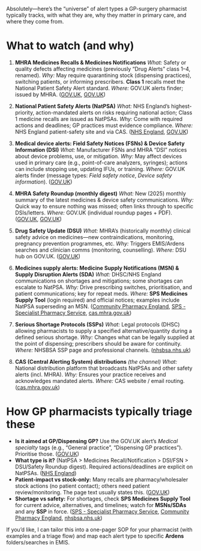 Absolutely—here’s the “universe” of alert types a GP-surgery pharmacist typically tracks, with what they are, why they matter in primary care, and where they come from.

# What to watch (and why)

1. **MHRA Medicines Recalls & Medicines Notifications**
   *What:* Safety or quality defects affecting medicines (previously “Drug Alerts” class 1–4, renamed).
   *Why:* May require quarantining stock (dispensing practices), switching patients, or informing prescribers. **Class 1** recalls meet the National Patient Safety Alert standard.
   *Where:* GOV.UK alerts finder; issued by MHRA. ([GOV.UK][1], [GOV.UK][2])

2. **National Patient Safety Alerts (NatPSA)**
   *What:* NHS England’s highest-priority, action-mandated alerts on risks requiring national action; Class 1 medicine recalls are issued as NatPSAs.
   *Why:* Come with required actions and deadlines; GP practices must evidence compliance.
   *Where:* NHS England patient-safety site and via CAS. ([NHS England][3], [GOV.UK][1])

3. **Medical device alerts: Field Safety Notices (FSNs) & Device Safety Information (DSI)**
   *What:* Manufacturer FSNs and MHRA “DSI” notices about device problems, use, or mitigation.
   *Why:* May affect devices used in primary care (e.g., point-of-care analyzers, syringes); actions can include stopping use, updating IFUs, or training.
   *Where:* GOV.UK alerts finder (message types: *Field safety notice*, *Device safety information*). ([GOV.UK][4])

4. **MHRA Safety Roundup (monthly digest)**
   *What:* New (2025) monthly summary of the latest medicines & device safety communications.
   *Why:* Quick way to ensure nothing was missed; often links through to specific DSIs/letters.
   *Where:* GOV.UK (individual roundup pages + PDF). ([GOV.UK][5], [GOV.UK][6])

5. **Drug Safety Update (DSU)**
   *What:* MHRA’s (historically monthly) clinical safety advice on medicines—new contraindications, monitoring, pregnancy prevention programmes, etc.
   *Why:* Triggers EMIS/Ardens searches and clinician comms (monitoring, counselling).
   *Where:* DSU hub on GOV.UK. ([GOV.UK][7])

6. **Medicines supply alerts: Medicine Supply Notifications (MSN) & Supply Disruption Alerts (SDA)**
   *What:* DHSC/NHS England communications on shortages and mitigations; some shortages can escalate to NatPSA.
   *Why:* Drive prescribing switches, prioritisation, and patient communications; key for repeat meds.
   *Where:* **SPS Medicines Supply Tool** (login required) and official notices; examples include NatPSA superseding an MSN. ([Community Pharmacy England][8], [SPS - Specialist Pharmacy Service][9], [cas.mhra.gov.uk][10])

7. **Serious Shortage Protocols (SSPs)**
   *What:* Legal protocols (DHSC) allowing pharmacists to supply a specified alternative/quantity during a defined serious shortage.
   *Why:* Changes what can be legally supplied at the point of dispensing; prescribers should be aware for continuity.
   *Where:* NHSBSA SSP page and professional channels. ([nhsbsa.nhs.uk][11])

8. **CAS (Central Alerting System) distributions** *(the channel)*
   *What:* National distribution platform that broadcasts NatPSAs and other safety alerts (incl. MHRA).
   *Why:* Ensures your practice receives and acknowledges mandated alerts.
   *Where:* CAS website / email routing. ([cas.mhra.gov.uk][12])

# How GP pharmacists typically triage these

* **Is it aimed at GP/Dispensing GP?** Use the GOV.UK alert’s *Medical specialty* tags (e.g., “General practice”, “Dispensing GP practices”). Prioritise those. ([GOV.UK][13])
* **What type is it?** (NatPSA > Medicines Recall/Notification > DSI/FSN > DSU/Safety Roundup digest). Required actions/deadlines are explicit on NatPSAs. ([NHS England][3])
* **Patient-impact vs stock-only:** Many recalls are pharmacy/wholesaler stock actions (no patient contact); others need patient review/monitoring. The page text usually states this. ([GOV.UK][13])
* **Shortage vs safety:** For shortages, check **SPS Medicines Supply Tool** for current advice, alternatives, and timelines; watch for **MSNs/SDAs** and any **SSP** in force. ([SPS - Specialist Pharmacy Service][9], [Community Pharmacy England][8], [nhsbsa.nhs.uk][11])

If you’d like, I can tailor this into a one-pager SOP for your pharmacist (with examples and a triage flow) and map each alert type to specific **Ardens** folders/searches in EMIS.

[1]: https://www.gov.uk/drug-device-alerts/changes-to-mhra-drug-alert-titles-and-categories?utm_source=chatgpt.com "Changes to MHRA Drug alert titles and classification - GOV.UK"
[2]: https://assets.publishing.service.gov.uk/media/603e5217e90e077dce4d386f/Logo_.pdf?utm_source=chatgpt.com "letter - GOV.UK"
[3]: https://www.england.nhs.uk/patient-safety/patient-safety-insight/patient-safety-alerts/?utm_source=chatgpt.com "Our National Patient Safety Alerts - NHS England"
[4]: https://www.gov.uk/drug-device-alerts/email-signup?utm_source=chatgpt.com "Alerts, recalls and safety information: medicines and medical devices"
[5]: https://www.gov.uk/government/news/mhra-launches-new-monthly-safety-bulletin-and-redesigned-safety-alerts?utm_source=chatgpt.com "MHRA launches new monthly safety bulletin and redesigned safety alerts"
[6]: https://assets.publishing.service.gov.uk/media/685ab4e6e9509f1a908eb13b/June_Safety_Roundup.pdf?utm_source=chatgpt.com "MHRA SAFETY ROUNDUP - GOV.UK"
[7]: https://www.gov.uk/drug-safety-update?utm_source=chatgpt.com "Drug Safety Update - GOV.UK"
[8]: https://cpe.org.uk/dispensing-and-supply/supply-chain/medicine-shortages/?utm_source=chatgpt.com "Medicine Shortages - Community Pharmacy England"
[9]: https://www.sps.nhs.uk/category/medicines-tools/medicines-supply/?utm_source=chatgpt.com "Medicines supply – SPS - Specialist Pharmacy Service – The first stop ..."
[10]: https://www.cas.mhra.gov.uk/ViewandAcknowledgment/ViewAlert.aspx?AlertID=103253&utm_source=chatgpt.com "CAS-ViewAlert"
[11]: https://www.nhsbsa.nhs.uk/pharmacies-gp-practices-and-appliance-contractors/serious-shortage-protocols-ssps?utm_source=chatgpt.com "Serious shortage protocols (SSPs) - NHSBSA"
[12]: https://www.cas.mhra.gov.uk/Home.aspx?utm_source=chatgpt.com "CAS - Home"
[13]: https://www.gov.uk/drug-device-alerts?utm_source=chatgpt.com "Alerts, recalls and safety information: medicines and medical devices"
